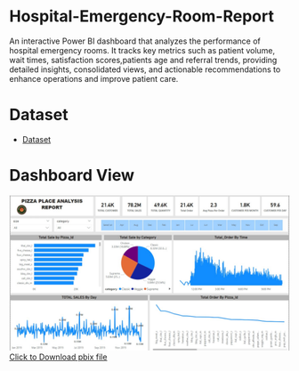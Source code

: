 # Hospital-Emergency-Room-Report

An interactive Power BI dashboard that analyzes the performance of hospital emergency rooms. It tracks key metrics such as patient volume, wait times, satisfaction scores,patients age and referral trends, providing detailed insights, consolidated views, and actionable recommendations to enhance operations and improve patient care.

# Dataset

- <a href="https://data.world/search?q=data+sets&scope=_all">Dataset</a>

# Dashboard View
  ![image](https://github.com/mjahan11/Pizza-Place-Analysis-Dashboard/blob/main/Pizza%20Place%20Report%20.jpg)
   <a href="https://github.com/mjahan11/Pizza-Place-Analysis-Dashboard/blob/main/Pizza%20Place%20Report.pbix ">Click to Download pbix file </a>

